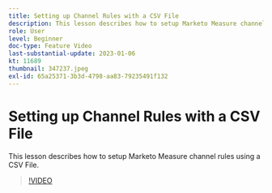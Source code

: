```yaml
---
title: Setting up Channel Rules with a CSV File
description: This lesson describes how to setup Marketo Measure channel rules using a CSV File.
role: User
level: Beginner
doc-type: Feature Video
last-substantial-update: 2023-01-06
kt: 11689
thumbnail: 347237.jpeg
exl-id: 65a25371-3b3d-4798-aa83-79235491f132
---
```

# Setting up Channel Rules with a CSV File

This lesson describes how to setup Marketo Measure channel rules using a CSV File.

>[!VIDEO](https://video.tv.adobe.com/v/347237/?quality=12&learn=on)

